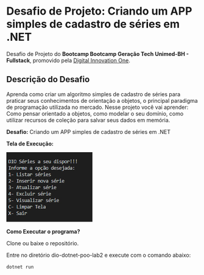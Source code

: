 # Desafio de Projeto: Criando um APP simples de cadastro de séries em .NET

Desafio de Projeto do **Bootcamp Bootcamp Geração Tech Unimed-BH - Fullstack**, promovido pela [Digital Innovation One](https://www.dio.me).

## Descrição do Desafio

Aprenda como criar um algoritmo simples de cadastro de séries para praticar seus conhecimentos de orientação a objetos, o principal paradigma de programação utilizada no mercado. Nesse projeto você vai aprender: Como pensar orientado a objetos, como modelar o seu domínio, como utilizar recursos de coleção para salvar seus dados em memória.

**Desafio:** Criando um APP simples de cadastro de séries em .NET




**Tela de Execução:**

![Execução no Console](./assets/console.jpg)



**Como Executar o programa?**

Clone ou baixe o repositório.

Entre no diretório dio-dotnet-poo-lab2 e execute com o comando abaixo:

```
dotnet run
```